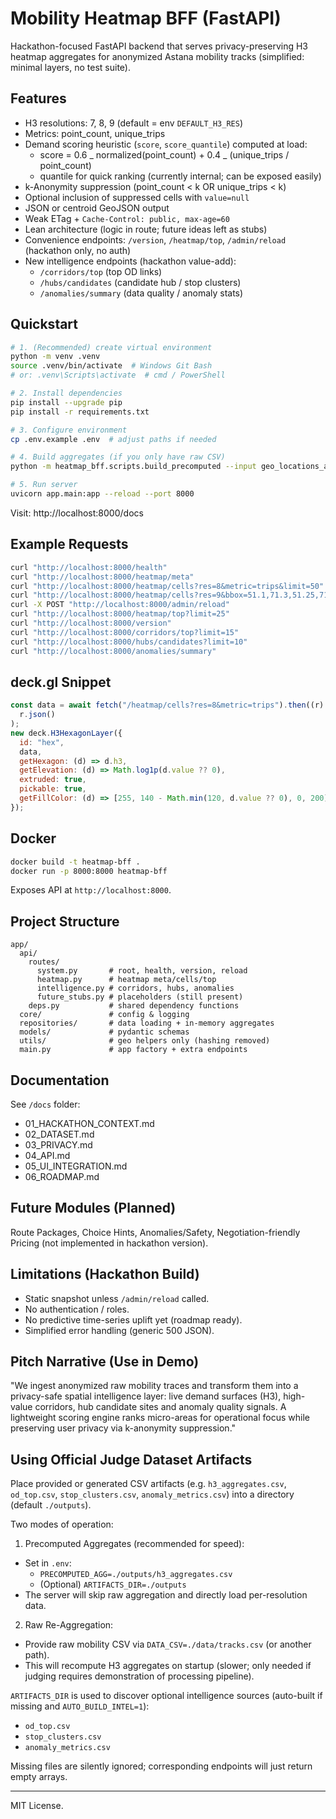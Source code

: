 # Mobility Heatmap BFF (FastAPI)

Hackathon-focused FastAPI backend that serves privacy-preserving H3 heatmap aggregates for anonymized Astana mobility tracks (simplified: minimal layers, no test suite).

## Features

- H3 resolutions: 7, 8, 9 (default = env `DEFAULT_H3_RES`)
- Metrics: point_count, unique_trips
- Demand scoring heuristic (`score`, `score_quantile`) computed at load:
  - score = 0.6 _ normalized(point_count) + 0.4 _ (unique_trips / point_count)
  - quantile for quick ranking (currently internal; can be exposed easily)
- k-Anonymity suppression (point_count < k OR unique_trips < k)
- Optional inclusion of suppressed cells with `value=null`
- JSON or centroid GeoJSON output
- Weak ETag + `Cache-Control: public, max-age=60`
- Lean architecture (logic in route; future ideas left as stubs)
- Convenience endpoints: `/version`, `/heatmap/top`, `/admin/reload` (hackathon only, no auth)
- New intelligence endpoints (hackathon value-add):
  - `/corridors/top` (top OD links)
  - `/hubs/candidates` (candidate hub / stop clusters)
  - `/anomalies/summary` (data quality / anomaly stats)

## Quickstart

```bash
# 1. (Recommended) create virtual environment
python -m venv .venv
source .venv/bin/activate  # Windows Git Bash
# or: .venv\Scripts\activate  # cmd / PowerShell

# 2. Install dependencies
pip install --upgrade pip
pip install -r requirements.txt

# 3. Configure environment
cp .env.example .env  # adjust paths if needed

# 4. Build aggregates (if you only have raw CSV)
python -m heatmap_bff.scripts.build_precomputed --input geo_locations_astana_hackathon.csv --out outputs/h3_aggregates.csv --res 6 7 8 --k 5

# 5. Run server
uvicorn app.main:app --reload --port 8000
```

Visit: http://localhost:8000/docs

## Example Requests

```bash
curl "http://localhost:8000/health"
curl "http://localhost:8000/heatmap/meta"
curl "http://localhost:8000/heatmap/cells?res=8&metric=trips&limit=50"
curl "http://localhost:8000/heatmap/cells?res=9&bbox=51.1,71.3,51.25,71.6&format=geojson&limit=500"
curl -X POST "http://localhost:8000/admin/reload"
curl "http://localhost:8000/heatmap/top?limit=25"
curl "http://localhost:8000/version"
curl "http://localhost:8000/corridors/top?limit=15"
curl "http://localhost:8000/hubs/candidates?limit=10"
curl "http://localhost:8000/anomalies/summary"
```

## deck.gl Snippet

```js
const data = await fetch("/heatmap/cells?res=8&metric=trips").then((r) =>
  r.json()
);
new deck.H3HexagonLayer({
  id: "hex",
  data,
  getHexagon: (d) => d.h3,
  getElevation: (d) => Math.log1p(d.value ?? 0),
  extruded: true,
  pickable: true,
  getFillColor: (d) => [255, 140 - Math.min(120, d.value ?? 0), 0, 200],
});
```

## Docker

```bash
docker build -t heatmap-bff .
docker run -p 8000:8000 heatmap-bff
```

Exposes API at `http://localhost:8000`.

## Project Structure

```
app/
  api/
    routes/
      system.py       # root, health, version, reload
      heatmap.py      # heatmap meta/cells/top
      intelligence.py # corridors, hubs, anomalies
      future_stubs.py # placeholders (still present)
    deps.py           # shared dependency functions
  core/               # config & logging
  repositories/       # data loading + in-memory aggregates
  models/             # pydantic schemas
  utils/              # geo helpers only (hashing removed)
  main.py             # app factory + extra endpoints
```

## Documentation

See `/docs` folder:

- 01_HACKATHON_CONTEXT.md
- 02_DATASET.md
- 03_PRIVACY.md
- 04_API.md
- 05_UI_INTEGRATION.md
- 06_ROADMAP.md

## Future Modules (Planned)

Route Packages, Choice Hints, Anomalies/Safety, Negotiation-friendly Pricing (not implemented in hackathon version).

## Limitations (Hackathon Build)

- Static snapshot unless `/admin/reload` called.
- No authentication / roles.
- No predictive time-series uplift yet (roadmap ready).
- Simplified error handling (generic 500 JSON).

## Pitch Narrative (Use in Demo)

"We ingest anonymized raw mobility traces and transform them into a privacy-safe spatial intelligence layer: live demand surfaces (H3), high-value corridors, hub candidate sites and anomaly quality signals. A lightweight scoring engine ranks micro-areas for operational focus while preserving user privacy via k-anonymity suppression."

## Using Official Judge Dataset Artifacts

Place provided or generated CSV artifacts (e.g. `h3_aggregates.csv`, `od_top.csv`, `stop_clusters.csv`, `anomaly_metrics.csv`) into a directory (default `./outputs`).

Two modes of operation:

1. Precomputed Aggregates (recommended for speed):

- Set in `.env`:
  - `PRECOMPUTED_AGG=./outputs/h3_aggregates.csv`
  - (Optional) `ARTIFACTS_DIR=./outputs`
- The server will skip raw aggregation and directly load per-resolution data.

2. Raw Re-Aggregation:

- Provide raw mobility CSV via `DATA_CSV=./data/tracks.csv` (or another path).
- This will recompute H3 aggregates on startup (slower; only needed if judging requires demonstration of processing pipeline).

`ARTIFACTS_DIR` is used to discover optional intelligence sources (auto-built if missing and `AUTO_BUILD_INTEL=1`):

- `od_top.csv`
- `stop_clusters.csv`
- `anomaly_metrics.csv`

Missing files are silently ignored; corresponding endpoints will just return empty arrays.

---

MIT License.
